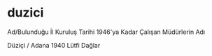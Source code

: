 # duzici
Ad/Bulunduğu İl 	Kuruluş Tarihi 	1946'ya Kadar Çalışan Müdürlerin Adı

Düziçi / Adana   1940   Lütfi Dağlar
